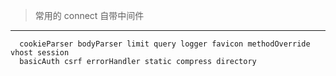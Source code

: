 > 常用的 connect 自带中间件
---

```
  cookieParser bodyParser limit query logger favicon methodOverride vhost session
  basicAuth csrf errorHandler static compress directory
```